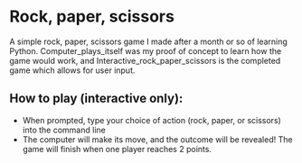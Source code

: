 # Rock, paper, scissors

A simple rock, paper, scissors game I made after a month or so of learning Python.
Computer_plays_itself was my proof of concept to learn how the game would work, and Interactive_rock_paper_scissors is the completed game which allows for user input.

## How to play (interactive only):
 - When prompted, type your choice of action (rock, paper, or scissors) into the command line
 - The computer will make its move, and the outcome will be revealed! The game will finish when one player reaches 2 points.
